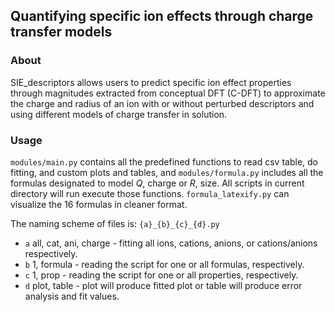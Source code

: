 ## Quantifying specific ion effects through charge transfer models
### About
SIE_descriptors allows users to predict specific ion effect properties through magnitudes extracted from
conceptual DFT (C-DFT) to approximate the charge and radius of an ion with or without
perturbed descriptors and using different models of charge transfer in solution.

### Usage
```modules/main.py``` contains all the predefined functions to read csv table, do fitting, and custom plots and tables, and ```modules/formula.py``` includes all the formulas designated to model $Q$, charge or $R$, size. All scripts in current directory will run execute those functions. ```formula_latexify.py``` can visualize the 16 formulas in cleaner format.

The naming scheme of files is: ```{a}_{b}_{c}_{d}.py```

- ```a``` all, cat, ani, charge - fitting all ions, cations, anions, or cations/anions respectively.
- ```b``` 1, formula - reading the script for one or all formulas, respectively. 
- ```c``` 1, prop - reading the script for one or all properties, respectively.
- ```d``` plot, table - plot will produce fitted plot or table will produce error analysis and fit values.
